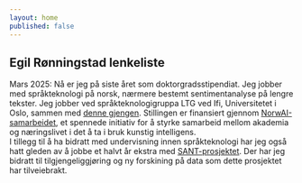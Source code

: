 ```yaml
---
layout: home
published: false
---
```

## Egil Rønningstad lenkeliste
Mars 2025: Nå er jeg på siste året som doktorgradsstipendiat. Jeg jobber med språkteknologi på norsk, nærmere bestemt sentimentanalyse på lengre tekster. Jeg jobber ved språkteknologigruppa LTG ved Ifi, Universitetet i Oslo, sammen med [denne gjengen](https://www.mn.uio.no/ifi/english/research/groups/ltg/). Stillingen er finansiert gjennom [NorwAI-samarbeidet](https://www.ntnu.edu/norwai), et spennede initiativ for å styrke samarbeid mellom akademia og næringslivet i det å ta i bruk kunstig intelligens.  
I tillegg til å ha bidratt med undervisning innen språkteknologi har jeg også hatt gleden av å jobbe et halvt år ekstra med [SANT-prosjektet](https://www.mn.uio.no/ifi/english/research/projects/sant/). Der har jeg bidratt til tilgjengeliggjøring og ny forskining på data som dette prosjektet har tilveiebrakt.
